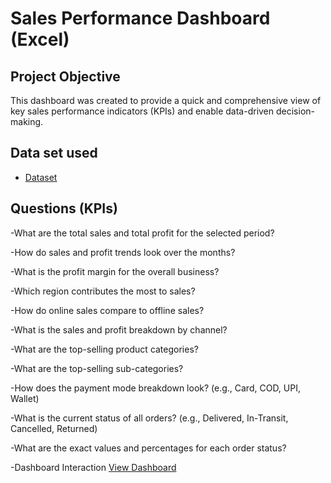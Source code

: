 # Sales Performance Dashboard (Excel)

## Project Objective
This dashboard was created to provide a quick and comprehensive view of key sales performance indicators (KPIs) and enable data-driven decision-making.

## Data set used
- <a href="https://github.com/Deepakverma476/Data--Analysis-Sales-Dashboard-/blob/main/Main%20Data.xlsx">Dataset</a>

## Questions (KPIs)
 -What are the total sales and total profit for the selected period? 
 
 -How do sales and profit trends look over the months? 
 
 -What is the profit margin for the overall business?
 
 -Which region contributes the most to sales?
 
 -How do online sales compare to offline sales?
 
 -What is the sales and profit breakdown by channel?
 
 -What are the top-selling product categories?
 
 -What are the top-selling sub-categories?
 
 -How does the payment mode breakdown look? (e.g., Card, COD, UPI, Wallet)
 
 -What is the current status of all orders? (e.g., Delivered, In-Transit, Cancelled,  Returned)
 
 -What are the exact values and percentages for each order status?
 
-Dashboard Interaction <a href="https://github.com/Deepakverma476/Data--Analysis-Sales-Dashboard-/blob/main/Screenshot%20%5BDashboard%5D.png">View Dashboard</a>


